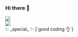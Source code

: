 ### Hi there 👋
<picture>
  <source media="(prefers-color-scheme: dark)" srcset="https://github-readme-stats-one-bice.vercel.app/api?username=jamshdbek&show_icons=true&theme=onedark&role=OWNER,ORGANIZATION_MEMBER,COLLABORATOR">
  <img src="https://github-readme-stats-one-bice.vercel.app/api?username=jamshdbek&show_icons=true&role=OWNER,ORGANIZATION_MEMBER,COLLABORATOR">
</picture>

</br>

<picture>
  <source media="(prefers-color-scheme: dark)" srcset="https://github-readme-stats-one-bice.vercel.app/api/top-langs/?username=jamshdbek&layout=compact&exclude_repo=Hardware-Course&theme=onedark&hide=Jupyter%20Notebook,MATLAB&role=OWNER,ORGANIZATION_MEMBER&langs_count=10">
  <img src="https://github-readme-stats-one-bice.vercel.app/api/top-langs/?username=jamshdbek&layout=compact&exclude_repo=Hardware-Course&hide=Jupyter%20Notebook,MATLAB&role=OWNER,ORGANIZATION_MEMBER&langs_count=10">
</picture>
<br/>
 ✨ _special_ ✨ 
[`good coding 👌`]
<!-- <picture>
  <source media="(prefers-color-scheme: dark)" srcset="https://github-readme-stats-one-bice.vercel.app/api?username=yujincheng08&show_icons=true&theme=onedark&role=OWNER,ORGANIZATION_MEMBER,COLLABORATOR">
  <img src="https://github-readme-stats-one-bice.vercel.app/api?username=taidous&show_icons=true&role=OWNER,ORGANIZATION_MEMBER,COLLABORATOR">
</picture> -->



 
